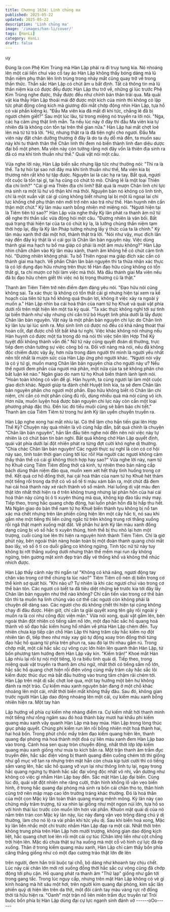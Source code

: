 ```yaml
---
title: Chương 1634: Linh chủng ma
published: 2025-05-22
updated: 2025-05-22
description: 'Linh chủng ma'
image: '/images/han-li/cover/'
tags: [HanLi]
category: HanLi
draft: false
---
```


uy

Đúng là con Phệ Kim Trùng mà Hàn Lập phái ra đi truy tung kia.
Nó nhoáng lên một cái liền chui vào cổ tay áo Hàn Lập không
thấy bóng dáng mà lũ thần niệm phụ thân lên linh trùng trong
nháy mắt cũng quay trở về trong thần thức. Thần sắc Hàn Lập có
chút âm u bất định.
Tất cả thông tin mà lũ thần niệm kia có được đều được Hàn Lập
thu trở về, những gì lúc trước Phệ Kim Trùng nghe được, thấy
được đều như chính bản thân trải qua. Mà quái vật kia thấy Hàn
Lập thoải mái đỡ được một kích của mình thì không có lập tức
phát động công kích mà giương đôi mắt chớp động nhìn Hàn Lập,
tựa hồ có vài phần kiêng kị.
"Đầu Ma viên kia đã mất đi khí tức, chẳng lẽ đã bị ngươi chém
giết?"
Sau một lúc lâu, từ trong miệng nó truyền ra lời nói.
"Nga, các hạ cảm ứng thật linh mẫn. Ta nếu lúc này ở đây thì đầu
Ma viên kia tự nhiên đã là không còn tồn tại trên thế gian nữa."
Hàn Lập hai mắt chợt loé lên mà từ từ trả lời.
"Hừ, nhưng thật ra là đã tiện nghi cho ngươi. Đầu Ma viên này đặt
chân dưỡng thương ở đây là do ta dụ dỗ mà đến, ta muốn sau
này khi tu thành thân thể Chân linh thì đem nó biến thành linh đan
diệu dược đại bổ một phen. Ma viên này còn tưởng rằng nơi đây
vốn là thiên địa sinh ra đã có ma khí tinh thuần như thế."
Quái vật nói một câu.

Vừa nghe lời này, Hàn Lập biến sắc nhưng lập tức như thường
nói:
"Thì ra là thế. Ta tự hỏi tại sao nơi đây ma khí tinh thuần như thế,
Ma viên kia bị thương nên rất khó tự tập được. Nguyên lai là các
hạ ra tay. Bất quá, ngươi rốt cuộc là tồn tại gì, tại hạ cũng có chút
tò mò. Chẳng lẽ là một loại Thiên địa chi linh?"
"Cái gì mà Thiên địa chi linh? Bất quá là mượn Chân linh chi lực
mà sinh ra một lũ hư vô thận khí mà thôi. Nguyên bản nó không
có linh tính, chỉ là một xuẩn vật cái gì cũng không biết nhưng lại bị
một lũ ngoại lai chi lực khống chế phụ thân nên mới trở nên xảo
trá như thế. Hàn huynh nên cẩn thận một chút."
Kỳ lân màu xanh bỗng nhiên mở miệng nói.
"Ngươi hiện tại là Tiêm tiên tử sao?"
Hàn Lập vừa nghe thấy Kỳ lân phát ra thanh âm nữ tử dễ nghe thì
thần sắc vừa động hỏi một câu.
"Đương nhiên là vãn bối. Bất quá trạng thái hiện tại của ta có chút
kỳ lạ, là lưỡng chủng thần niệm tạm thời hợp lại, đây là Kỳ lân
Pháp tướng nhưng lấy ý thức của ta là chính."
Kỳ lân màu xanh thở dài một hơi, thành thật trả lời.
"Nói như vậy, mục đích lần này đến đây kỳ thật là vì cái gọi là
Chân lân bản nguyên này. Việc dùng thánh giai ma hạch tu bổ ma
giáp có phải là một âm mưu không?"
Hàn Lập nhìn chằm chằm vào Kỳ lân màu xành, thanh âm không
hề có chút cảm tình hỏi.
"Đương nhiên không phải. Tu bổ Thiên ngoại ma giáp đích xác
cần có thánh giai ma hạch. Về phần Chân lân bản nguyên thì ta
thừa nhận xác thực là có lợi dụng đạo hữu nhưng trên thực tế
Hàn đạo hữu cũng không có tổn thất gì, ta chỉ mượn cơ hội làm
việc mà thôi. Mà đầu thánh giai Ma viên nếu đã bị đạo hữu chém
giết thì việc nó bị trọng thương cũ là thật."

Thanh âm Tiêm Tiêm trở nên điềm đạm đáng yêu nói.
"Đạo hữu nói cũng không sai. Ta xác thực là không có tổn thất cái
gì nhưng hiện tại xem ra kế hoạch của tiên tử tựa hồ không quá
thuận lợi, không ít việc xảy ra ngoài ý muốn a."
Hàn Lập nhìn ba cái hoá thân của nam tử họ Khuê và quái vật
phía dưới rồi trên mặt hiện lên một tia kỳ quái.
"Ta xác thực không nghĩ tới sự tình lại biến thành như vậy nhưng
chỉ cần trử bỏ Huyệt linh phía dưới là lấy được Chân lân bản
nguyên. Vật này là một phần bản nguyên chi lực do Chân linh kỳ
lân lưu lại lúc sinh ra. Mọi sinh linh có được nó đều có khả năng
thoát thai hoán cốt, đạt được chỗ tốt bất khả tư nghị. Việc khác
không nói nhưng nếu Hàn huynh có được một tia trong đó mà nói
thì việc tiến lên Hợp Thể Kỳ tuyệt đối không thành vấn đề."
Nữ tử này cũng quyết đoán dị thường, trực tiếp đem chân tướng
sự việc công bố ra. Đối với nàng mà nói, nếu đã không độc chiếm
được vậy ấy, hơn nữa trong đám người thì mình là người yếu
nhất nên tốt nhất là mượn sức của Hàn Lập ứng phó người khác.
"Ngươi nói vậy là có ý tứ gì, muốn mang Chân lân bản nguyên
chia cho người này ư? Nếu thế ngươi đem phần của ngươi mà
phân, một nửa của ta sẽ không phân cho bất luận kẻ nào."
Ngân giao do nam tử họ Khuê biến thành lành lạnh nói.
"Hoàn toàn không có vấn đề gì. Hàn huynh, ta cùng ngươi lại làm
một cuộc giao dịch khác. Ngươi giúp ta đánh chết Huyệt linh kia,
ta sẽ đem Chân lân bản nguyên phân cho ngươi một phần. Đạo
hữu không biết rõ Chân lân chi niệm, chỉ cần có một phần cũng
đủ rồi, dùng nhiều quá mà nói cũng vô ích. Hơn nữa, muốn luyện
hoá được bản nguyên chi lực này còn cần một loại phương pháp
đặc thù. Đến lúc đó tiểu muội cũng sẽ bẩm báo chi tiết."
Thanh âm của Tiêm Tiêm từ trong hư ảnh Kỳ lân uyển chuyển
truyền ra.

Hàn Lập nghe xong hai mắt nhíu lại. Có thể làm cho hắn tiến giai
lên Hợp Thể Kỳ? Chuyện này quả nhiên là vô cùng hấp dẫn, bất
quá chính là chuyện "Chân lân bản nguyên", hắn lần đầu tiên
nghe nói đến nên nói việc này tự nhiên là có chút bán tín bán
nghi.
Bất quá không chờ Hàn Lập quyết định, quái vật phía dưới lại đột
nhiên phát ra từng đợt cười khó nghe dị thường.
"Chia chác Chân lân bản nguyên! Các ngươi thực sự nghĩ là còn
có cơ hội này sao, tính toán thời gian cũng tới lúc rồi! Hai người
các ngươi không cảm thấy thân thể có cái gì không thích hợp hay
sao?"
Vừa nghe lời này, nam tử họ Khuê cùng Tiêm Tiêm đồng thời cả
kinh, tự nhiên theo bản năng cấp bách dùng thần niệm đảo qua,
muốn xem xét hết thảy tình huống trong cơ thể. Kết quả cơ hồ
đồng thời, hai cái hoá thân của nam tử họ Khuê hét thảm một
tiếng rồi trong da thịt có vô số tế ti màu xám bắn ra, một chút đã
đem hai cái hoá thanh này xé rách thành vô số mảnh.
Hai luồng dị vật màu đen thật lớn nhất thời hiện ra ở trên không
trung nhưng lại phân hồn của hai cái hoá thân này cũng bị ô ti
xuyên thủng mà qua, không kịp đào tẩu mảy may. Tiếp theo, trong
hắc quang chớp động, hai luồn phân hồn đã bị hấp thu hết. Mà
Ngân giao do bản thể nam tử họ Khuê biến thành tyu không bị nổ
tan xác mà chết nhưng trên lân phiến cũng hiện lên một cây hắc
ti, nó sau khi gầm nhẹ một tiếng thì liền cứng ngắc từ trên không
trung rơi thẳng xuống rồi ngã thật mạnh xuống mặt đất.
Về phần hư ảnh Kỳ lân màu xanh đồng dạng cũng bị vô số hắc ti
xuyên thủng, hình thể bị thu nhỏ lại hơn một trượng, cuối cùng loé
lên thì hiện ra nguyên hình thành Tiêm Tiêm. Chỉ là giờ phút này,
bên ngoài thân nàng hoàn toàn bị một đoàn thanh quang chói mắt
bao lấy, vô số ô ti co duỗi giằng co không ngừng.
Tinh tộc nữ tử này tuy không bị rớt thẳng xuống dưới nhưng thân
thể mềm mại run rẩy không ngừng, trên gương mặt xinh đẹp tràn
đầy vẻ thống khổ và không thể nhúc nhích được.

Hàn Lập thấy cảnh này thì ngẩn ra!
"Không có khả năng, ngươi động tay chân vào trong cơ thể chúng
ta lúc nào?"
Tiêm Tiêm cố nén dị biến trong cơ thể kinh sợ quát hỏi.
"Khi nào ư? Tự nhiên là khi các ngươi chui vào trong cơ thể bản
tôn. Các ngươi có biết ta đã tiêu diệt những kẻ trước kia tới đây
lấy Chân lân bản nguyên như thế nào không? Chỉ cần tiến vào
trong cơ thể bản tôn thì ta muốn hạ linh chủng vào cơ thể các
ngươi còn không phải là chuyện dễ dàng sao. Các ngươi cho dù
không chết thì hiện tại cũng không chạy đi đâu được. Hiện giờ, chỉ
cần ta giải quyết xong tên gây rối ngoài ý muốn ra là coi như công
đức viên mãn."
Vừa nói xong, quái vật gầm lên, bên ngoài thân đột nhiên có tiếng
sấm nổ lớn, một đạo hắc sắc hồ quang hoá thành vô số đạo hắc
kiếm hùng hổ nhắm về phía Hàn Lập chém đến. Tuy nhiên chưa
kịp tiếp cận chỗ Hàn Lập thì hàng trăm cây hắc kiếm nọ đột nhiên
tản đi, tiếp theo như máy xay gió tự động xoay tròn đồng thời
từng đạo hắc hồ quang từ phía trên phun ra, sau đó lại thi nhau
gầm rú.
Trong chớp mắt, một cái hắc sắc cự võng cực lớn hiện lên quanh
thân Hàn Lập, từ bốn phương tám hướng đem Hàn Lập vây kín.
"Kiếm trận!"
Khoé mắt Hàn Lập nhíu lại rồi tự nói một tiếng, lộ ra biểu tình quái
dị. Tiếp theo, trong miệng quái vật truyền ra thanh âm chú ngữ,
nhất thời có tiếng sấm nổ lớn, hắc sắc hồ quang chợt hiện rồi
điện võng cùng mấy trăm cây hắc sắc lôi kiếm được thúc dục mà
bắt đầu hướng vào trung tâm chậm rãi chém tới.
Hàn Lập trên mặt dị sắc chợt loé qua, một tay hướng một bên hư
không đánh ra một trảo. Cự kiếm màu xanh nguyên bản đang ở
một chỗ khác nhoáng lên một cái, nhất thời biến mất không thấy
đâu. Sau đó, không gian trước người Hàn Lập dao động nhoáng
lên một cái, cự kiếm màu xanh bỗng nhiên hiện ra. Một tay hàn

Lập hướng về phía cự kiếm nhẹ nhàng điểm ra.
Cự kiếm nhất hời thanh minh một tiếng như rồng ngâm sau đó
hoá thành bảy mươi hai khẩu phi kiếm quang màu xanh vây
quanh Hàn Lập mà bay múa. Hàn Lập trong lòng thúc giục pháp
quyết. Chúng phi kiếm run lên rồi bỗng nhiên một hoá thành hai,
hai hoá bốn. Trong phút chốc mấy trăm đạo kiếm quang hiện lên,
thanh quang đại phóng mà hoá thành một đoá cự liên màu xanh
đem Hàn Lập bao vào trong.
Cánh hoa sen quay tròn chuyển động, nhất thời lớp lớp kiếm
quang màu xanh giống như mưa to kích bắn ra. Một trận thanh
âm trầm đục truyền đến, hắc sắc điện võng bị thanh quang điên
cuồng chém tới thì giống như gỗ mục vỡ tan ra nhưng trên mặt
hắn còn chưa kịp tươi cười thì có tiếng sấm vang lên, hắc sắc hồ
quang vỡ vụn lại như thông linh tụ lại, ngay trong hắc quang
ngưng tụ thành hắc sắc đại võng độc nhất vô nhị, vẫn dường như
không có việc gì nhắm Hàn Lập bay đến.
Sắc mặt Hàn Lập đại biến. Cùng lúc đó, quái vật đột nhiên nhe
răng cười, thân hình khổng lồ vặn vẹo biến hình, ở trong hắc
quang đại phóng mà sinh ra bốn cái chân tho to, thân hình cũng
trở nên mập mạp cao lớn trường tráng khác thường. Đó là hoá
thân của một con Mặc kỳ lân toàn thân quang mang mênh mông.
Kỳ lân này cao chừng mấy trăm trượng, từ xa nhìn lại giống như
một ngọn núi lớn, tựa hồ so với hình thái lúc trước còn muốn lớn
hơn vài phần.
Khuôn mặt quái dị của nó nằm trên trán con Mặc kỳ lân này, lúc
này đang vặn vẹo trông đáng chú ý dị thường, làm cho nó lộ ra
vài phần khí tức yêu dị. Sau khi biến hoá xong, Mặc kỳ lân liền
nhấc một chi trước nhắm Hàn Lập đạp ra một cái.
Nhất thời trên không trung phía trên Hàn Lập hơn mười trượng,
không gian dao động kịch liệt, hắc quang chợt loé lên rồi một cái
cự túc (Chân lớn) liền như cột chống trời hiện lên. Mặc dù chưa
thật sự hạ xuống mà một cỗ vô hình cự lực đã ép xuống.
Thân ở trong kiếm quang màu xanh, Hàn Lập chỉ cảm thấy bốn
phía căng thẳng giống như có một đạo cương tráo thật lớn đè lên

trên người, đem hắn trói buộc tại chỗ, bộ dáng như khoanh tay
chịu chết.
Lúc này cái chân lớn mới rơi xuống đồng thời hắc sắc cự võng
cũng đã chớp động tới phụ cận. Hồ quang phát ra thanh âm "Thử
lạp" giống như gần tới trong gang tấc. Trong lúc nguy cấp, nhưng
trên mặt Hàn Lập không có vẻ gì kinh hoảng mà hít sâu một hơi,
trên người kim quang đại phóng, kim sắc lân phiến quỷ dị hiện lên
trên da thịt, một đôi cánh tay màu vàng rực rỡ đồng thời tả hữu
hiện ra.
"Oanh" một trận nổ liên miên trầm đục truyền ra! Trói buộc bốn
phía bị Hàn Lập dùng đại cự lực ngạnh sinh đánh vỡ
------oOo------
